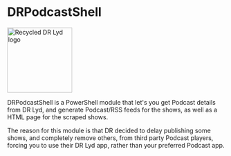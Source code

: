 # DRPodcastShell
[<img alt="Recycled DR Lyd logo" src="https://xmpl.dk/DRPodcastShell/assets/icon-logo-drlyd-recycled.svg" width="150">](https://xmpl.dk/DRPodcastShell)

DRPodcastShell is a PowerShell module that let's you get Podcast details from DR Lyd, and generate Podcast/RSS feeds for the shows, as well as a HTML page for the scraped shows.

The reason for this module is that DR decided to delay publishing some shows, and completely remove others, from third party Podcast players, forcing you to use their DR Lyd app, rather than your preferred Podcast app.
